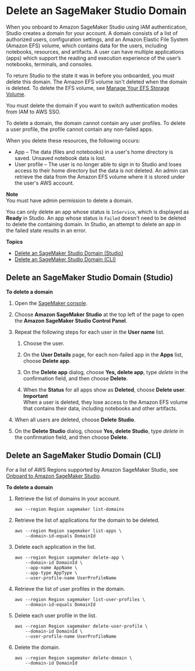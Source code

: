 # Delete an SageMaker Studio Domain<a name="gs-studio-delete-domain"></a>

When you onboard to Amazon SageMaker Studio using IAM authentication, Studio creates a domain for your account\. A domain consists of a list of authorized users, configuration settings, and an Amazon Elastic File System \(Amazon EFS\) volume, which contains data for the users, including notebooks, resources, and artifacts\. A user can have multiple applications \(apps\) which support the reading and execution experience of the user’s notebooks, terminals, and consoles\.

To return Studio to the state it was in before you onboarded, you must delete this domain\. The Amazon EFS volume isn't deleted when the domain is deleted\. To delete the EFS volume, see [Manage Your EFS Storage Volume](studio-tasks.md#studio-tasks-manage-storage)\.

You must delete the domain if you want to switch authentication modes from IAM to AWS SSO\.

To delete a domain, the domain cannot contain any user profiles\. To delete a user profile, the profile cannot contain any non\-failed apps\.

When you delete these resources, the following occurs:
+ App – The data \(files and notebooks\) in a user's home directory is saved\. Unsaved notebook data is lost\.
+ User profile – The user is no longer able to sign in to Studio and loses access to their home directory but the data is not deleted\. An admin can retrieve the data from the Amazon EFS volume where it is stored under the user's AWS account\.

**Note**  
You must have admin permission to delete a domain\.

You can only delete an app whose status is `InService`, which is displayed as **Ready** in Studio\. An app whose status is `Failed` doesn't need to be deleted to delete the containing domain\. In Studio, an attempt to delete an app in the failed state results in an error\.

**Topics**
+ [Delete an SageMaker Studio Domain \(Studio\)](#gs-studio-delete-domain-studio)
+ [Delete an SageMaker Studio Domain \(CLI\)](#gs-studio-delete-domain-cli)

## Delete an SageMaker Studio Domain \(Studio\)<a name="gs-studio-delete-domain-studio"></a>

**To delete a domain**

1. Open the [SageMaker console](https://console.aws.amazon.com/sagemaker/)\.

1. Choose **Amazon SageMaker Studio** at the top left of the page to open the **Amazon SageMaker Studio Control Panel**\.

1. Repeat the following steps for each user in the **User name** list\.

   1. Choose the user\.

   1. On the **User Details** page, for each non\-failed app in the **Apps** list, choose **Delete app**\.

   1. On the **Delete app** dialog, choose **Yes, delete app**, type *delete* in the confirmation field, and then choose **Delete**\.

   1. When the **Status** for all apps show as **Deleted**, choose **Delete user**\.
**Important**  
When a user is deleted, they lose access to the Amazon EFS volume that contains their data, including notebooks and other artifacts\.

1. When all users are deleted, choose **Delete Studio**\.

1. On the **Delete Studio** dialog, choose **Yes, delete Studio**, type *delete* in the confirmation field, and then choose **Delete**\.

## Delete an SageMaker Studio Domain \(CLI\)<a name="gs-studio-delete-domain-cli"></a>

For a list of AWS Regions supported by Amazon SageMaker Studio, see [Onboard to Amazon SageMaker Studio](gs-studio-onboard.md)\.

**To delete a domain**

1. Retrieve the list of domains in your account\.

   ```
   aws --region Region sagemaker list-domains
   ```

1. Retrieve the list of applications for the domain to be deleted\.

   ```
   aws --region Region sagemaker list-apps \
       --domain-id-equals DomainId
   ```

1. Delete each application in the list\.

   ```
   aws --region Region sagemaker delete-app \
       --domain-id DomainId \
       --app-name AppName \
       --app-type AppType \
       --user-profile-name UserProfileName
   ```

1. Retrieve the list of user profiles in the domain\.

   ```
   aws --region Region sagemaker list-user-profiles \
       --domain-id-equals DomainId
   ```

1. Delete each user profile in the list\.

   ```
   aws --region Region sagemaker delete-user-profile \
       --domain-id DomainId \
       --user-profile-name UserProfileName
   ```

1. Delete the domain\.

   ```
   aws --region Region sagemaker delete-domain \
       --domain-id DomainId
   ```